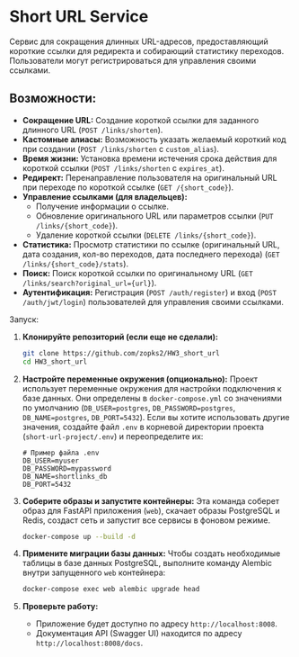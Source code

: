 # Short URL Service

Сервис для сокращения длинных URL-адресов, предоставляющий короткие ссылки для редиректа и собирающий статистику переходов. Пользователи могут регистрироваться для управления своими ссылками.

## Возможности:

*   **Сокращение URL:** Создание короткой ссылки для заданного длинного URL (`POST /links/shorten`).
*   **Кастомные алиасы:** Возможность указать желаемый короткий код при создании (`POST /links/shorten` с `custom_alias`).
*   **Время жизни:** Установка времени истечения срока действия для короткой ссылки (`POST /links/shorten` с `expires_at`).
*   **Редирект:** Перенаправление пользователя на оригинальный URL при переходе по короткой ссылке (`GET /{short_code}`).
*   **Управление ссылками (для владельцев):**
    *   Получение информации о ссылке.
    *   Обновление оригинального URL или параметров ссылки (`PUT /links/{short_code}`).
    *   Удаление короткой ссылки (`DELETE /links/{short_code}`).
*   **Статистика:** Просмотр статистики по ссылке (оригинальный URL, дата создания, кол-во переходов, дата последнего перехода) (`GET /links/{short_code}/stats`).
*   **Поиск:** Поиск короткой ссылки по оригинальному URL (`GET /links/search?original_url={url}`).
*   **Аутентификация:** Регистрация (`POST /auth/register`) и вход (`POST /auth/jwt/login`) пользователей для управления своими ссылками.

Запуск: 

1.  **Клонируйте репозиторий (если еще не сделали):**
    ```bash
    git clone https://github.com/zopks2/HW3_short_url
    cd HW3_short_url
    ```

2.  **Настройте переменные окружения (опционально):**
    Проект использует переменные окружения для настройки подключения к базе данных. Они определены в `docker-compose.yml` со значениями по умолчанию (`DB_USER=postgres`, `DB_PASSWORD=postgres`, `DB_NAME=postgres`, `DB_PORT=5432`).
    Если вы хотите использовать другие значения, создайте файл `.env` в корневой директории проекта (`short-url-project/.env`) и переопределите их:
    ```dotenv
    # Пример файла .env
    DB_USER=myuser
    DB_PASSWORD=mypassword
    DB_NAME=shortlinks_db
    DB_PORT=5432
    ```

3.  **Соберите образы и запустите контейнеры:**
    Эта команда соберет образ для FastAPI приложения (`web`), скачает образы PostgreSQL и Redis, создаст сеть и запустит все сервисы в фоновом режиме.
    ```bash
    docker-compose up --build -d
    ```

4.  **Примените миграции базы данных:**
    Чтобы создать необходимые таблицы в базе данных PostgreSQL, выполните команду Alembic внутри запущенного `web` контейнера:
    ```bash
    docker-compose exec web alembic upgrade head
    ```

5.  **Проверьте работу:**
    *   Приложение будет доступно по адресу `http://localhost:8008`.
    *   Документация API (Swagger UI) находится по адресу `http://localhost:8008/docs`.
